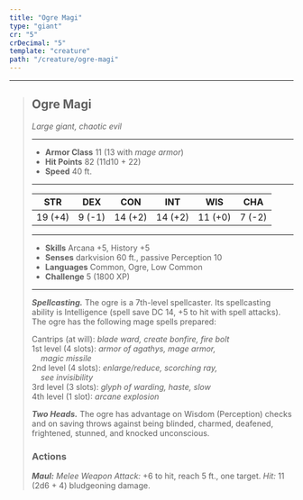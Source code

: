 ```yaml
---
title: "Ogre Magi"
type: "giant"
cr: "5"
crDecimal: "5"
template: "creature"
path: "/creature/ogre-magi"
---
```


___
>
> ## Ogre Magi
>*Large giant, chaotic evil*
> ___
>
> - **Armor Class** 11 (13 with *mage armor*)
> - **Hit Points**  82 (11d10 + 22)
> - **Speed** 40 ft.
>___
>
>|STR|DEX|CON|INT|WIS|CHA|
>|:---:|:---:|:---:|:---:|:---:|:---:|
>|19 (+4)| 9 (-1)| 14 (+2)| 14 (+2)|  11 (+0)|    7 (-2)|
>___
>
> - **Skills** Arcana +5, History +5
> - **Senses** darkvision 60 ft., passive Perception 10
> - **Languages** Common, Ogre, Low Common
> - **Challenge** 5 (1800 XP)
> ___
>
> ***Spellcasting.*** The ogre is a 7th-level spellcaster. Its spellcasting ability is Intelligence (spell save DC 14, +5 to hit with spell attacks). The ogre has the following mage spells prepared:
>
> Cantrips (at will): *blade ward, create bonfire, fire bolt*
> <br> 1st level (4 slots): *armor of agathys, mage armor, <br>&nbsp;&nbsp;&nbsp; magic missile*
> <br> 2nd level (4 slots): *enlarge/reduce, scorching ray, <br>&nbsp;&nbsp;&nbsp; see invisibility*
> <br> 3rd level (3 slots): *glyph of warding, haste, slow*
> <br> 4th level (1 slot): *arcane explosion*
>
>***Two Heads.*** The ogre has advantage on Wisdom (Perception) checks and on saving throws against being blinded, charmed, deafened, frightened, stunned, and knocked unconscious.
>
> ### Actions
> ***Maul:*** *Melee Weapon Attack:* +6 to hit, reach 5 ft., one target. *Hit:* 11 (2d6 + 4) bludgeoning damage.

